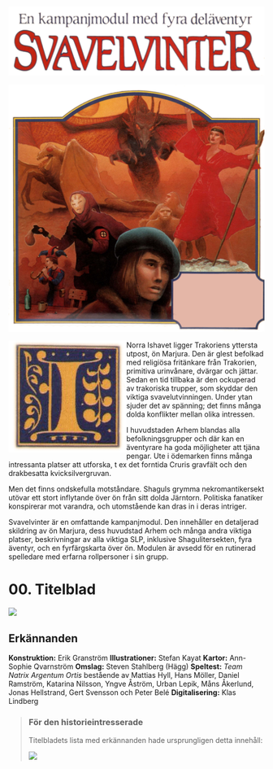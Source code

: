 <title>Svavelvinter</title>

![](00.titelblad.jpg)

![](00.box.jpg)

<img style="float: left;" src="00.anfang.jpg"> Norra Ishavet ligger Trakoriens yttersta utpost, ön Marjura. Den är glest befolkad med religiösa fritänkare från Trakorien, primitiva urinvånare, dvärgar och jättar. Sedan en tid tillbaka är den ockuperad av trakoriska trupper, som skyddar den viktiga svavelutvinningen. Under ytan sjuder det av spänning; det finns många dolda konflikter mellan olika intressen.

I huvudstaden Arhem blandas alla befolkningsgrupper och där kan en äventyrare ha goda möjligheter att tjäna pengar. Ute i ödemarken finns många intressanta platser att utforska, t ex det forntida Cruris gravfält och den drakbesatta kvicksilvergruvan.

Men det finns ondskefulla motståndare. Shaguls grymma nekromantikersekt utövar ett stort inflytande över ön från sitt dolda Järntorn. Politiska fanatiker konspirerar mot varandra, och utomstående kan dras in i deras intriger.

Svavelvinter är en omfattande kampanjmodul. Den innehåller en detaljerad skildring av ön Marjura, dess huvudstad Arhem och många andra viktiga platser, beskrivningar av alla viktiga SLP, inklusive Shagulitersekten, fyra äventyr, och en fyrfärgskarta över ön. Modulen är avsedd för en rutinerad spelledare med erfarna rollpersoner i sin grupp.

# 00. Titelblad

![](00.järntornet.jpg)

## Erkännanden

**Konstruktion:** Erik Granström
**Illustrationer:** Stefan Kayat
**Kartor:** Ann-Sophie Qvarnström
**Omslag:** Steven Stahlberg (Hägg)
**Speltest:** *Team Natrix Argentum Ortis* bestående av Mattias Hyll, Hans Möller, Daniel Ramström, Katarina Nilsson, Yngve Åström, Urban Lepik, Måns Åkerlund, Jonas Hellstrand, Gert Svensson och Peter Belé
**Digitalisering:** Klas Lindberg

> ### För den historieintresserade
>
> Titelbladets lista med erkännanden hade ursprungligen detta innehåll:
>
> ![](00.historiska_erkännanden.jpg)
